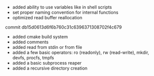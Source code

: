 
* added ability to use variables like in shell scripts
* set proper naming convention for internal functions
* optimized read buffer reallocation

commit db15d0613d6f6b760c31c6396371308702f4c679
* added cmake build system
* added comments
* added read from stdin or from file
* added a few basic operators: ro (readonly), rw (read-write), mkdir, devfs, procfs, tmpfs
* added a basic subprocess reaper
* added a recursive directory creation


